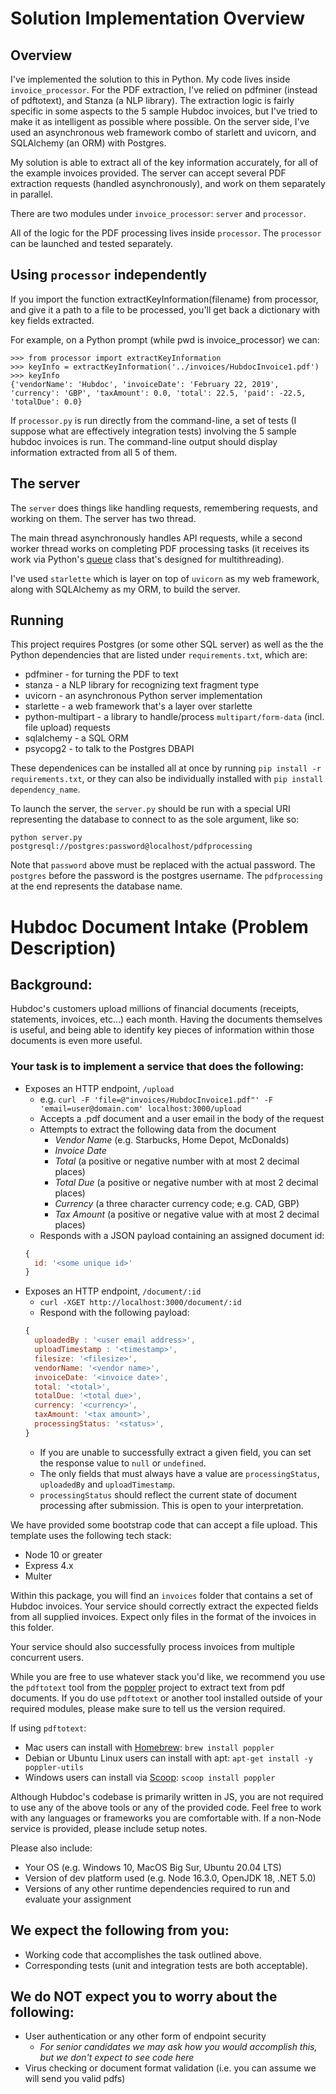 # Solution Implementation Overview

## Overview

I've implemented the solution to this in Python. My code lives inside `invoice_processor`. For the PDF extraction, I've relied on pdfminer (instead of pdftotext), and Stanza (a NLP library). The extraction logic is fairly specific in some aspects to the 5 sample Hubdoc invoices, but I've tried to make it as intelligent as possible where possible. On the server side, I've used an asynchronous web framework combo of starlett and uvicorn, and SQLAlchemy (an ORM) with Postgres.

My solution is able to extract all of the key information accurately, for all of the example invoices provided. The server can accept several PDF extraction requests (handled asynchronously), and work on them separately in parallel.

There are two modules under `invoice_processor`: `server` and `processor`.

All of the logic for the PDF processing lives inside `processor`. The `processor` can be launched and tested separately.

## Using `processor` independently

If you import the function extractKeyInformation(filename) from processor, and give it a path to a file to be processed, you'll get back a dictionary with key fields extracted.

For example, on a Python prompt (while pwd is invoice_processor) we can:

    >>> from processor import extractKeyInformation
    >>> keyInfo = extractKeyInformation('../invoices/HubdocInvoice1.pdf')
    >>> keyInfo
    {'vendorName': 'Hubdoc', 'invoiceDate': 'February 22, 2019', 'currency': 'GBP', 'taxAmount': 0.0, 'total': 22.5, 'paid': -22.5, 'totalDue': 0.0}

If `processor.py` is run directly from the command-line, a set of tests (I suppose what are effectively integration tests) involving the 5 sample hubdoc invoices is run. The command-line output should display information extracted from all 5 of them.

## The server

The `server` does things like handling requests, remembering requests, and working on them. The server has two thread.

The main thread asynchronously handles API requests, while a second worker thread works on completing PDF processing tasks (it receives its work via Python's [queue](https://docs.python.org/3/library/queue.html) class that's designed for multithreading).

I've used `starlette` which is layer on top of `uvicorn` as my web framework, along with SQLAlchemy as my ORM, to build the server.

## Running

This project requires Postgres (or some other SQL server) as well as the the Python dependencies that are listed under `requirements.txt`, which are:
* pdfminer - for turning the PDF to text
* stanza - a NLP library for recognizing text fragment type
* uvicorn - an asynchronous Python server implementation
* starlette - a web framework that's a layer over starlette
* python-multipart - a library to handle/process `multipart/form-data` (incl. file upload) requests
* sqlalchemy - a SQL ORM
* psycopg2 - to talk to the Postgres DBAPI

These dependenices can be installed all at once by running `pip install -r requirements.txt`, or they can also be individually installed with `pip install dependency_name`.

To launch the server, the `server.py` should be run with a special URI representing the database to connect to as the sole argument, like so:

    python server.py postgresql://postgres:password@localhost/pdfprocessing

Note that `password` above must be replaced with the actual password. The `postgres` before the password is the postgres username. The `pdfprocessing` at the end represents the database name.

# Hubdoc Document Intake (Problem Description)

## Background:

Hubdoc's customers upload millions of financial documents (receipts,
statements, invoices, etc...) each month. Having the documents themselves is
useful, and being able to identify key pieces of information within those
documents is even more useful.

### Your task is to implement a service that does the following:

* Exposes an HTTP endpoint, `/upload`
  * e.g. `curl -F 'file=@"invoices/HubdocInvoice1.pdf"' -F
    'email=user@domain.com' localhost:3000/upload`
  * Accepts a .pdf document and a user email in the body of the request
  * Attempts to extract the following data from the document
    * *Vendor Name* (e.g. Starbucks, Home Depot, McDonalds)
    * *Invoice Date*
    * *Total* (a positive or negative number with at most 2 decimal
      places)
    * *Total Due* (a positive or negative number with at most 2 decimal
      places)
    * *Currency* (a three character currency code; e.g. CAD, GBP)
    * *Tax Amount* (a positive or negative value with at most 2 decimal places)
  * Responds with a JSON payload containing an assigned document id:
  ```javascript
  { 
    id: '<some unique id>'
  }
  ```
* Exposes an HTTP endpoint, `/document/:id` 
  * `curl -XGET http://localhost:3000/document/:id` 
  * Respond with the following payload: 
  ```javascript 
  { 
    uploadedBy : '<user email address>',
    uploadTimestamp : '<timestamp>',
    filesize: '<filesize>',
    vendorName: '<vendor name>',
    invoiceDate: '<invoice date>',
    total: '<total>',
    totalDue: '<total due>',
    currency: '<currency>',
    taxAmount: '<tax amount>',
    processingStatus: '<status>',
  }
  ```
    * If you are unable to successfully extract a given field, you can set the
      response value to `null` or `undefined`.
    * The only fields that must always have a value are `processingStatus`,
      `uploadedBy` and `uploadTimestamp`.
    * `processingStatus` should reflect the current state of document
      processing after submission. This is open to your interpretation.

We have provided some bootstrap code that can accept a file upload. This
template uses the following tech stack:

* Node 10 or greater
* Express 4.x
* Multer

Within this package, you will find an `invoices` folder that contains a set of
Hubdoc invoices. Your service should correctly extract the expected fields from
all supplied invoices. Expect only files in the format of the invoices in this
folder.

Your service should also successfully process invoices from multiple concurrent
users.

While you are free to use whatever stack you'd like, we recommend you use the
`pdftotext` tool from the [poppler](https://poppler.freedesktop.org/) project
to extract text from pdf documents.  If you do use `pdftotext` or another tool
installed outside of your required modules, please make sure to tell us the
version required.

If using `pdftotext`:
* Mac users can install with [Homebrew](https://brew.sh/): `brew install poppler`
* Debian or Ubuntu Linux users can install with apt: `apt-get install -y
  poppler-utils`
* Windows users can install via [Scoop](https://scoop.sh/): `scoop install
  poppler`

Although Hubdoc's codebase is primarily written in JS, you are not required to
use any of the above tools or any of the provided code. Feel free to work with
any languages or frameworks you are comfortable with. If a non-Node service is
provided, please include setup notes.

Please also include:
* Your OS (e.g. Windows 10, MacOS Big Sur, Ubuntu 20.04 LTS)
* Version of dev platform used (e.g. Node 16.3.0, OpenJDK 18, .NET 5.0)
* Versions of any other runtime dependencies required to run and evaluate your
  assignment

## We expect the following from you:

* Working code that accomplishes the task outlined above.
* Corresponding tests (unit and integration tests are both acceptable).

## We do NOT expect you to worry about the following:

* User authentication or any other form of endpoint security
  * *For senior candidates we may ask how you would accomplish this, but we
    don't expect to see code here*
* Virus checking or document format validation (i.e. you can assume we will
  send you valid pdfs)
